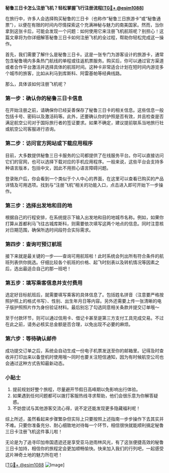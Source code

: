 **秘鲁三日卡怎么注册飞机？轻松掌握飞行注册流程[[TG💪+ @esim1088](https://t.me/s/esim1088)]**

在旅行中，许多人会选择购买秘鲁的三日卡（也称作“秘鲁三日旅游卡”或“秘鲁通票”），以便在有限的时间内尽情探索这个充满神秘与魅力的南美国家。然而，当你拿到这张卡后，可能会发现一个问题：如何使用它来注册飞机航班呢？别担心！这篇文章将为你详细解答秘鲁三日卡如何注册飞机的全过程，帮助你轻松完成这一操作。

首先，我们需要了解什么是秘鲁三日卡。这是一张专门为游客设计的旅游卡，通常包含秘鲁境内多条热门航线的单程或往返机票服务。购买后，你可以通过官方渠道或者合作平台激活并选择具体的航班时间。这种卡非常适合计划在短时间内游览多个城市的旅客，比如从利马到库斯科、阿雷基帕等经典线路。

那么，具体该如何注册飞机呢？

### 第一步：确认你的秘鲁三日卡信息

在开始注册之前，请确保你已经妥善保存了秘鲁三日卡的相关信息。这些信息一般包括卡号、密码以及激活码等。此外，还要确认你的护照是否有效，并且检查是否满足航空公司对于国际旅行者的签证要求。如果不确定，建议提前联系当地旅行社或航空公司客服进行咨询。

### 第二步：访问官方网站或下载应用程序

目前，大多数提供秘鲁三日卡服务的公司都提供了在线服务平台。你可以直接访问它们的官网，也可以选择下载对应的手机应用程序。一般来说，这些平台会支持多种语言版本，包括中文，因此不用担心语言障碍问题。

登录账户后，你会看到一个类似于个人中心的界面，在这里可以查看已购买的产品详情及可用选项。找到与“注册飞机”相关的功能入口，点击进入即可开始下一步操作。

### 第三步：选择出发地和目的地

根据自己的行程安排，在系统提示下输入出发地和目的地城市名称。例如，如果你打算从首都利马飞往古城库斯科，则需要依次填写这两个地点的信息。同时注意核对日期范围，确保所选时间段符合实际需求。

### 第四步：查询可预订航班

接下来就是最关键的一步——查询可用航班啦！此时系统会列出所有符合条件的航班列表供你挑选。仔细比较各个航班的价格、起飞时刻表以及转机情况等因素之后，选出最适合自己的那一班吧！

### 第五步：填写乘客信息并支付费用

选定好目标航班后，就需要填写乘客的具体信息了。包括姓名拼音（注意要严格按照护照上的格式书写）、性别、出生年月日等内容。另外还需要上传一张清晰的电子版护照照片作为身份验证材料。最后别忘了勾选同意相关条款并提交订单哦～

至于付款环节，则可以通过信用卡、借记卡甚至是第三方支付工具完成交易。不过在此之前，请务必核实总金额是否合理，以免出现不必要的麻烦。

### 第六步：等待确认邮件

成功提交订单之后，系统会自动生成一份电子机票发送至你的邮箱里。记得及时查收并打印出来以备登机时使用哦～同时也要关注短信通知，因为有时候航空公司也会通过这种方式告知最新动态。

### 小贴士

1. 提前规划好整个旅程，尽量避开节假日高峰期以免影响出行体验。
2. 如果遇到任何问题都可以拨打客服热线寻求帮助，他们会很乐意为你解答疑惑。
3. 不妨尝试与其他游客交流心得，说不定还能发现更多隐藏福利呢！

综上所述，虽然看起来步骤繁杂但实际上只要按照上述指南一步步操作下去其实并不难。只要你准备充分、耐心细致地对待每一个环节，相信很快就能顺利搞定秘鲁三日卡注册飞机这件事儿啦！

无论是为了追寻印加帝国遗迹还是享受亚马逊雨林风光，有了这张便捷高效的秘鲁三日卡加持，相信你的旅程定会更加顺畅愉快。快来加入我们的行列吧，一起感受这片神奇土地的魅力所在吧！

[[TG💪+ @esim1088](https://t.me/s/esim1088) ![Image](https://i.postimg.cc/4NQfJmqS/Snipaste-2025-05-13-00-14-12.png)]